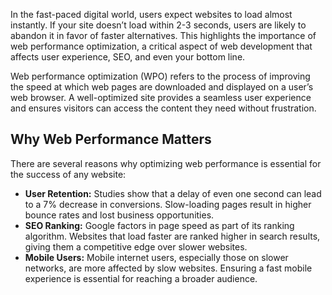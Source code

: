 In the fast-paced digital world, users expect websites to load almost instantly. If your site doesn’t load within 2-3 seconds, users are likely to abandon it in favor of faster alternatives. This highlights the importance of web performance optimization, a critical aspect of web development that affects user experience, SEO, and even your bottom line.

Web performance optimization (WPO) refers to the process of improving the speed at which web pages are downloaded and displayed on a user’s web browser. A well-optimized site provides a seamless user experience and ensures visitors can access the content they need without frustration.

## Why Web Performance Matters

There are several reasons why optimizing web performance is essential for the success of any website:

- **User Retention:** Studies show that a delay of even one second can lead to a 7% decrease in conversions. Slow-loading pages result in higher bounce rates and lost business opportunities.
- **SEO Ranking:** Google factors in page speed as part of its ranking algorithm. Websites that load faster are ranked higher in search results, giving them a competitive edge over slower websites.
- **Mobile Users:** Mobile internet users, especially those on slower networks, are more affected by slow websites. Ensuring a fast mobile experience is essential for reaching a broader audience.
